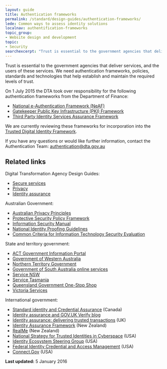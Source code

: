 ```yaml
---
layout: guide
title: Authentication frameworks
permalink: /standard/design-guides/authentication-frameworks/
lede: Common ways to assess identity solutions
localnav: authentification-frameworks
topic_group:
- Website design and development
topic:
- Security
searchexcerpt: "Trust is essential to the government agencies that deliver services, and the users of these services. We need authentication frameworks, policies, standards and technologies that help establish and maintain the required levels of trust."
---
```

Trust is essential to the government agencies that deliver services, and the users of these services. We need authentication frameworks, policies, standards and technologies that help establish and maintain the required levels of trust.

On 1 July 2015 the DTA took over responsibility for the following authentication frameworks from the Department of Finance:

- [National e-Authentication Framework (NeAF)](/standard/design-guides/authentication-frameworks/national-e-authentication-framework/)
- [Gatekeeper Public Key Infrastructure (PKI) Framework](/standard/design-guides/authentication-frameworks/gatekeeper-public-key-infrastructure-framework/)
- [Third Party Identity Services Assurance Framework](/standard/design-guides/authentication-frameworks/third-party-identity-services-assurance-framework/)

We are currently reviewing these frameworks for incorporation into the [Trusted Digital Identity Framework](/standard/design-guides/identity-assurance/).

If you have any questions or would like further information, contact the Authentication Team: [authentication@dta.gov.au](mailto:authentication@dta.gov.au)

## Related links

Digital Transformation Agency Design Guides:

- [Secure services](/standard/design-guides/secure-services/)
- [Privacy](/standard/design-guides/privacy/)
- [Identity assurance](/standard/design-guides/identity-assurance/)

Australian Government:

- [Australian Privacy Principles](http://www.oaic.gov.au/privacy/privacy-act/australian-privacy-principles)
- [Protective Security Policy Framework](https://www.protectivesecurity.gov.au/Pages/default.aspx)
- [Information Security Manual](http://www.asd.gov.au/infosec/ism/)
- [National Identity Proofing Guidelines](https://www.ag.gov.au/RightsAndProtections/IdentitySecurity/Pages/Identity-security-guidelines-and-standards.aspx)
- [Common Criteria for Information Technology Security Evaluation](http://www.commoncriteriaportal.org/)

State and territory government:

- [ACT Government Information Portal](http://www.act.gov.au/)
- [Government of Western Australia](https://www.wa.gov.au/)
- [Northern Territory Government](http://www.nt.gov.au/)
- [Government of South Australia online services](https://www.sa.gov.au/topics/housing-property-and-land/land-services-industry/online-services)
- [Service NSW](http://www.service.nsw.gov.au/)
- [Service Tasmania](http://www.service.tas.gov.au/)
- [Queensland Government One-Stop Shop](http://www.qld.gov.au/dsitia/initiatives/one-stop-shop/)
- [Victoria Services](https://www.vic.gov.au/services.html)

International government:

- [Standard identity and Credential Assurance](http://www.tbs-sct.gc.ca/pol/doc-eng.aspx?id=26776) (Canada)
- [Identity assurance and GOV.UK Verify blog](https://identityassurance.blog.gov.uk/)
- [Identity assurance: delivering trusted transactions](https://www.gov.uk/government/collections/identity-assurance-enabling-trusted-transactions) (UK)
- [Identity Assurance Framework](http://www.dia.govt.nz/diawebsite.nsf/wpg_URL/Resource-material-Publications-Identity-Assurance-Framework?OpenDocument) (New Zealand)
- [RealMe](https://www.realme.govt.nz/) (New Zealand)
- [National Strategy for Trusted Identities in Cyberspace](http://www.nist.gov/nstic/) (USA)
- [Identity Ecosystem Steering Group](https://www.idesg.org/) (USA)
- [Federal Identity Credential and Access Management](http://www.idmanagement.gov/) (USA)
- [Connect.Gov](http://www.connect.gov/) (USA)

**Last updated:** 5 January 2016
